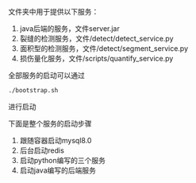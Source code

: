 文件夹中用于提供以下服务：

1. java后端的服务，文件server.jar
2. 裂缝的检测服务，文件/detect/detect_service.py
3. 面积型的检测服务，文件/detect/segment_service.py
4. 损伤量化服务，文件/scripts/quantify_service.py

全部服务的启动可以通过

```bash
./bootstrap.sh
```

进行启动

下面是整个服务的启动步骤

1. 跟随容器启动mysql8.0
2. 后台启动redis
3. 启动python编写的三个服务
4. 启动java编写的后端服务